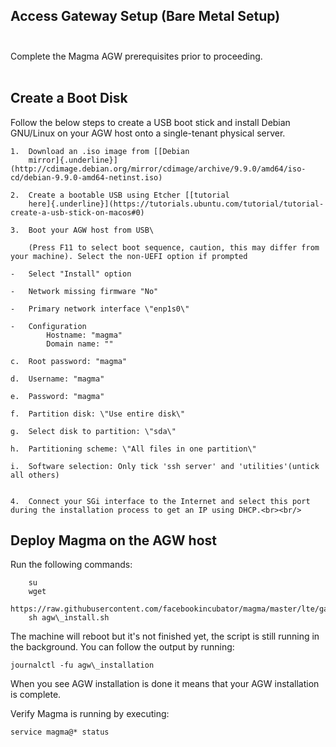 ## Access Gateway Setup (Bare Metal Setup) <br><br/>

Complete the Magma AGW prerequisites prior to proceeding.<br><br/>

## Create a Boot Disk

Follow the below steps to create a USB boot stick and install Debian GNU/Linux on your AGW host onto a single-tenant physical server.

    1.  Download an .iso image from [[Debian
        mirror]{.underline}](http://cdimage.debian.org/mirror/cdimage/archive/9.9.0/amd64/iso-cd/debian-9.9.0-amd64-netinst.iso)

    2.  Create a bootable USB using Etcher [[tutorial
        here]{.underline}](https://tutorials.ubuntu.com/tutorial/tutorial-create-a-usb-stick-on-macos#0)

    3.  Boot your AGW host from USB\
        
        (Press F11 to select boot sequence, caution, this may differ from your machine). Select the non-UEFI option if prompted

    -   Select "Install" option

    -   Network missing firmware "No"

    -   Primary network interface \"enp1s0\"

    -   Configuration
            Hostname: "magma"
            Domain name: ""

    c.  Root password: "magma"

    d.  Username: "magma"

    e.  Password: "magma"

    f.  Partition disk: \"Use entire disk\"

    g.  Select disk to partition: \"sda\"

    h.  Partitioning scheme: \"All files in one partition\"

    i.  Software selection: Only tick 'ssh server' and 'utilities'(untick all others)
    

    4.  Connect your SGi interface to the Internet and select this port during the installation process to get an IP using DHCP.<br><br/>

## Deploy Magma on the AGW host

Run the following commands:

```
    su
    wget
    https://raw.githubusercontent.com/facebookincubator/magma/master/lte/gateway/deploy/agw_install.sh
    sh agw\_install.sh
```

The machine will reboot but it\'s not finished yet, the script is still running in the background. You can follow the output by running:

```
journalctl -fu agw\_installation
```

When you see AGW installation is done it means that your AGW installation is complete.

Verify Magma is running by executing:

```
service magma@* status
```

